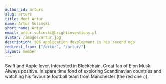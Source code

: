 ```yaml
---
author_id: arturs
slug: arturs
title: Meet Artur
name: Artur Suliński
short_name: Artur
email: artur.sulinski@brightinventions.pl
avatar: /images/artur.jpg
description: iOS application development is his second ego
redirect_from: ["/artur", "/artur/"]
layout: member
---
```


Swift and Apple lover. Interested in Blockchain. Great fan of Elon Musk. Always positive. In spare time fond of exploring Scandinavian countries and watching his favourite football team from Manchester (the red one :)).
